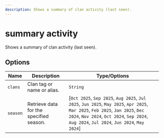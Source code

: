```yaml
---
description: Shows a summary of clan activity (last seen).
---
```


# summary activity

Shows a summary of clan activity (last seen).

## Options

| Name | Description | Type/Options |
|------|-------------|--------------|
| `clans` | Clan tag or name or alias. | `String` |
| `season` | Retrieve data for the specified season. | [`Oct 2025`, `Sep 2025`, `Aug 2025`, `Jul 2025`, `Jun 2025`, `May 2025`, `Apr 2025`, `Mar 2025`, `Feb 2025`, `Jan 2025`, `Dec 2024`, `Nov 2024`, `Oct 2024`, `Sep 2024`, `Aug 2024`, `Jul 2024`, `Jun 2024`, `May 2024`] |


